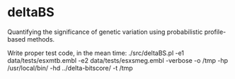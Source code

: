 deltaBS
=======

Quantifying the significance of genetic variation using probabilistic profile-based methods.

Write proper test code, in the mean time:
./src/deltaBS.pl -e1 data/tests/esxmtb.embl -e2 data/tests/esxsmeg.embl -verbose -o /tmp -hp /usr/local/bin/ -hd ../delta-bitscore/ -t /tmp

